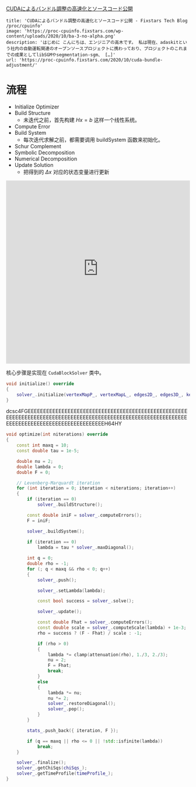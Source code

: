 [CUDAによるバンドル調整の高速化とソースコード公開]( https://proc-cpuinfo.fixstars.com/2020/10/cuda-bundle-adjustment/ )

```embed
title: 'CUDAによるバンドル調整の高速化とソースコード公開 - Fixstars Tech Blog /proc/cpuinfo'
image: 'https://proc-cpuinfo.fixstars.com/wp-content/uploads/2020/10/ba-3-no-alpha.png'
description: 'はじめに こんにちは、エンジニアの高木です。 私は現在、adaskitという社内の自動運転関連のオープンソースプロジェクトに携わっており、プロジェクトのこれまでの成果としてlibSGMやsegmentation-sgm、 […]'
url: 'https://proc-cpuinfo.fixstars.com/2020/10/cuda-bundle-adjustment/'
```



  

# 流程

* Initialize Optimizer
* Build Structure 
	* 未迭代之前，首先构建 $Hx=b$ 这样一个线性系统。
* Compute Error
* Build System 
	* 每次迭代求解之前，都需要调用 buildSystem 函数来初始化。
* Schur Complement
* Symbolic Decomposition
* Numerical Decomposition
* Update Solution 
	* 把得到的 $Δx$ 对应的状态变量进行更新 

<iframe src=" https://raw.githubusercontent.com/seaside2mm/github-photos/master/images/20221021184218.png" width=100% height="500px" frameborder="0" scrolling="auto">
</iframe>


核心步骤是实现在 `CudaBlockSolver` 类中。
```cpp
void initialize() override
{
	solver_.initialize(vertexMapP_, vertexMapL_, edges2D_, edges3D_, kernels_);
}
```
dcsc4FGEEEEEEEEEEEEEEEEEEEEEEEEEEEEEEEEEEEEEEEEEEEEEEEEEEEEEEEEEEEEEEEEEEEEEEEEEEEEEEEEEEEEEEEEEEEEEEEEEEEEEEEEEEEEEEEEEEEEEEEEEEEEEEEEEEEEEEEEEEEEEEEH64HY
```cpp
void optimize(int niterations) override
{
	const int maxq = 10;
	const double tau = 1e-5;

	double nu = 2;
	double lambda = 0;
	double F = 0;

	// Levenberg-Marquardt iteration
	for (int iteration = 0; iteration < niterations; iteration++)
	{
		if (iteration == 0)
			solver_.buildStructure();

		const double iniF = solver_.computeErrors();
		F = iniF;

		solver_.buildSystem();
		
		if (iteration == 0)
			lambda = tau * solver_.maxDiagonal();

		int q = 0;
		double rho = -1;
		for (; q < maxq && rho < 0; q++)
		{
			solver_.push();

			solver_.setLambda(lambda);

			const bool success = solver_.solve();

			solver_.update();

			const double Fhat = solver_.computeErrors();
			const double scale = solver_.computeScale(lambda) + 1e-3;
			rho = success ? (F - Fhat) / scale : -1;

			if (rho > 0)
			{
				lambda *= clamp(attenuation(rho), 1./3, 2./3);
				nu = 2;
				F = Fhat;
				break;
			}
			else
			{
				lambda *= nu;
				nu *= 2;
				solver_.restoreDiagonal();
				solver_.pop();
			}
		}

		stats_.push_back({ iteration, F });

		if (q == maxq || rho <= 0 || !std::isfinite(lambda))
			break;
	}

	solver_.finalize();
	solver_.getChiSqs(chiSqs_);
	solver_.getTimeProfile(timeProfile_);
}

```